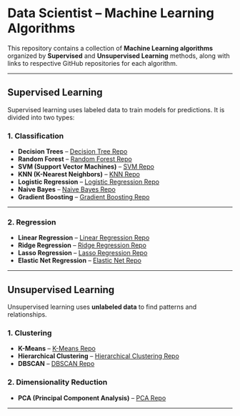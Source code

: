 
# Data Scientist – Machine Learning Algorithms

This repository contains a collection of **Machine Learning algorithms** organized by **Supervised** and **Unsupervised Learning** methods, along with links to respective GitHub repositories for each algorithm.

---

## Supervised Learning

Supervised learning uses labeled data to train models for predictions. It is divided into two types:

### 1. Classification

- **Decision Trees** – [Decision Tree Repo](https://github.com/pb111/Decision-Tree-Classification)  
- **Random Forest** – [Random Forest Repo](https://github.com/LJadhav25/Decision-Tree-Random-Forest-Algorithm-Data-Science-)  
- **SVM (Support Vector Machines)** – [SVM Repo](https://github.com/praveena-vidhyaprakash/Breast_Cancer_Pred)  
- **KNN (K-Nearest Neighbors)** – [KNN Repo](https://github.com/ghimiresunil/Scratch-implementation-of-KNN)  
- **Logistic Regression** – [Logistic Regression Repo](https://github.com/praveena-vidhyaprakash/Sentiment_predictor)  
- **Naive Bayes** – [Naive Bayes Repo](https://github.com/shiivashaakeri/Naive-Bayes-Classifier-From-Scratch)  
- **Gradient Boosting** – [Gradient Boosting Repo](https://github.com/dmlc/xgboost)

---

### 2. Regression

- **Linear Regression** – [Linear Regression Repo](https://github.com/praveena-vidhyaprakash/Monthly_Spend_Predictor)  
- **Ridge Regression** – [Ridge Regression Repo](https://github.com/akash18tripathi/Linear-Regression-from-Scratch)  
- **Lasso Regression** – [Lasso Regression Repo](https://github.com/akash18tripathi/Linear-Regression-from-Scratch)  
- **Elastic Net Regression** – [Elastic Net Repo](https://github.com/marcogdepinto/Python-for-Data-Analysis-and-Machine-Learning)

---

## Unsupervised Learning

Unsupervised learning uses **unlabeled data** to find patterns and relationships.

### 1. Clustering

- **K-Means** – [K-Means Repo](https://github.com/praveena-vidhyaprakash/Spotify-Segmentation-App)  
- **Hierarchical Clustering** – [Hierarchical Clustering Repo](https://github.com/topics/hierarchical-clustering)  
- **DBSCAN** – [DBSCAN Repo](https://github.com/topics/dbscan)

### 2. Dimensionality Reduction

- **PCA (Principal Component Analysis)** – [PCA Repo](https://github.com/topics/principal-component-analysis)

---


